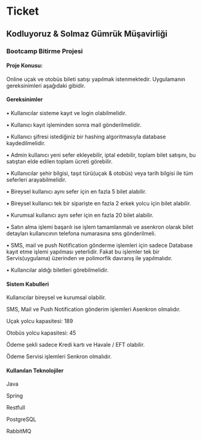 
# Ticket

## Kodluyoruz & Solmaz Gümrük Müşavirliği
### Bootcamp Bitirme Projesi

#### Proje Konusu:
Online uçak ve otobüs bileti satışı yapılmak istenmektedir. Uygulamanın gereksinimleri
aşağıdaki gibidir.
#### Gereksinimler
• Kullanıcılar sisteme kayıt ve login olabilmelidir.

• Kullanıcı kayıt işleminden sonra mail gönderilmelidir.

• Kullanıcı şifresi istediğiniz bir hashing algoritmasıyla database kaydedilmelidir.

• Admin kullanıcı yeni sefer ekleyebilir, iptal edebilir, toplam bilet satışını, bu satıştan
elde edilen toplam ücreti görebilir.

• Kullanıcılar şehir bilgisi, taşıt türü(uçak & otobüs) veya tarih bilgisi ile tüm seferleri
arayabilmelidir.

• Bireysel kullanıcı aynı sefer için en fazla 5 bilet alabilir.

• Bireysel kullanıcı tek bir siparişte en fazla 2 erkek yolcu için bilet alabilir.

• Kurumsal kullanıcı aynı sefer için en fazla 20 bilet alabilir.

• Satın alma işlemi başarılı ise işlem tamamlanmalı ve asenkron olarak bilet detayları
kullanıcının telefona numarasına sms gönderilmeli.

• SMS, mail ve push Notification gönderme işlemleri için sadece Database kayıt etme
işlemi yapılması yeterlidir. Fakat bu işlemler tek bir Servis(uygulama) üzerinden ve
polimorfik davranış ile yapılmalıdır.

• Kullancılar aldığı biletleri görebilmelidir.

#### Sistem Kabulleri

Kullanıcılar bireysel ve kurumsal olabilir.

SMS, Mail ve Push Notification gönderim işlemleri Asenkron olmalıdır.

Uçak yolcu kapasitesi: 189

Otobüs yolcu kapasitesi: 45

Ödeme şekli sadece Kredi kartı ve Havale / EFT olabilir.

Ödeme Servisi işlemleri Senkron olmalıdır.




####  Kullanılan Teknolojiler

Java

Spring

Restfull

PostgreSQL

RabbitMQ

